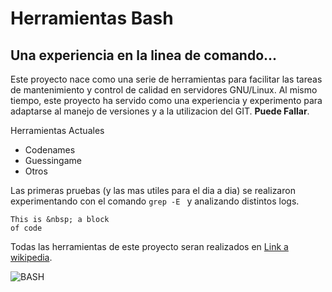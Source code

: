 # Herramientas Bash

## Una experiencia en la linea de comando...

Este proyecto nace como una serie de herramientas para facilitar las tareas de mantenimiento y control de calidad en servidores GNU/Linux.
Al mismo tiempo, este proyecto ha servido como una experiencia y experimento para adaptarse al manejo de versiones y a la utilizacion del GIT.
**Puede Fallar**.

Herramientas Actuales

- Codenames
- Guessingame
- Otros

Las primeras pruebas (y las mas utiles para el dia a dia) se realizaron experimentando con el comando `grep -E ` y analizando distintos logs.

```
This is &nbsp; a block
of code
```

Todas las herramientas de este proyecto seran realizados en [Link a wikipedia](https://es.wikipedia.org/wiki/Bash).

![BASH](https://encrypted-tbn0.gstatic.com/images?q=tbn:ANd9GcQS9bEPRfE8mKU6ZxJfKdlJkjMON4qyEZMw_eBrRuAnFYJ4_9a_CuslM9Z_ERBxWGjseIU&usqp=CAU)

